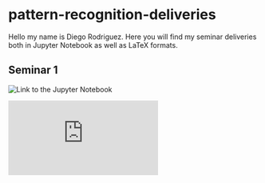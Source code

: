 # pattern-recognition-deliveries
Hello my name is Diego Rodriguez. Here you will find my seminar deliveries both in Jupyter Notebook as well as LaTeX formats.

## Seminar 1

![Link to the Jupyter Notebook](https://github.com/dvrp/pattern-recognition-deliveries/blob/master/seminar-1/seminar-1.ipynb)

![Link to the Seminar 1 Report](https://github.com/dvrp/pattern-recognition-deliveries/blob/master/seminar-1/tex-files/report.pdf)
